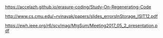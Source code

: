 
https://accelazh.github.io/erasure-coding/Study-On-Regenerating-Code

http://www.cs.cmu.edu/~rvinayak/papers/slides_errorsInStorage_ISIT12.pdf

https://ewh.ieee.org/r6/scv/mag/MtgSum/Meeting2017_05_2_presentation.pdf
